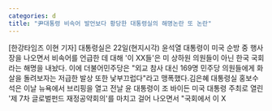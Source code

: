 ```yaml
---
categories: d
title: "尹대통령 비속어 발언보다 황당한 대통령실의 해명논란 또 논란"
---
```

[한강타임즈 이현 기자] 대통령실은 22일(현지시각) 윤석열 대통령이 미국 순방 중 행사장을 나오면서 비속어를 언급한 데 대해 &#39;이 XX들&#39;은 미 상하원 의원들이 아닌 한국 국회라는 해명을 내놨다. 이에 더불어민주당은 "외교 참사 대신 169명 민주당 의원들에게 화살을 돌려보자는 저급한 발상 또한 낯부끄럽다"라고 맹폭했다.김은혜 대통령실 홍보수석은 이날 뉴욕에서 브리핑을 열고 전날 윤 대통령이 조 바이든 미국 대통령 주최로 열린 &#39;제 7차 글로벌펀드 재정공약회의&#39;를 마치고 걸어 나오면서 "국회에서 이 X